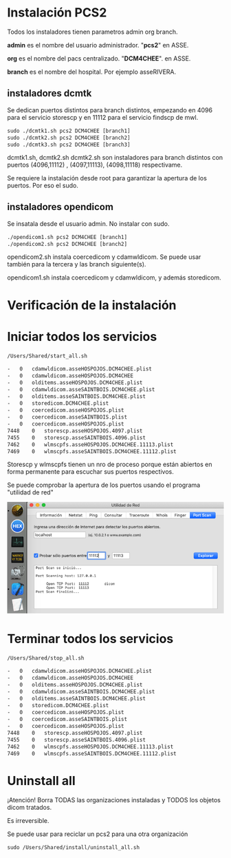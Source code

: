 # Instalación PCS2

Todos los instaladores tienen parametros admin org branch.

**admin** es el nombre del usuario administrador. "**pcs2**" en ASSE.

**org** es el nombre del pacs centralizado. "**DCM4CHEE**". en ASSE.

**branch** es el nombre del hospital. Por ejemplo asseRIVERA.



## instaladores dcmtk

Se dedican puertos distintos para branch distintos, empezando en 4096 para el servicio storescp y en 11112 para el servicio findscp de mwl. 

```
sudo ./dcmtk1.sh pcs2 DCM4CHEE [branch1]
sudo ./dcmtk2.sh pcs2 DCM4CHEE [branch2]
sudo ./dcmtk3.sh pcs2 DCM4CHEE [branch3]
```

dcmtk1.sh, dcmtk2.sh dcmtk2.sh son instaladores para branch distintos con puertos (4096,11112) ,  (4097,11113), (4098,11118) respectivame.

Se requiere la instalación desde root para garantizar la apertura de los puertos. Por eso el sudo.

## 

## instaladores opendicom

Se insatala desde el usuario admin. No instalar con sudo.

```
./opendicom1.sh pcs2 DCM4CHEE [branch1]
./opendicom2.sh pcs2 DCM4CHEE [branch2]
```

opendicom2.sh instala coercedicom y cdamwldicom. Se puede usar también para la tercera y las branch siguiente(s).

opendicom1.sh instala coercedicom y cdamwldicom, y además storedicom.

# Verificación de la instalación

# Iniciar todos los servicios

```
/Users/Shared/start_all.sh 
```

```
-	0	cdamwldicom.asseHOSPOJOS.DCM4CHEE.plist
-	0	cdamwldicom.asseHOSPOJOS.DCM4CHEE
-	0	olditems.asseHOSPOJOS.DCM4CHEE.plist
-	0	cdamwldicom.asseSAINTBOIS.DCM4CHEE.plist
-	0	olditems.asseSAINTBOIS.DCM4CHEE.plist
-	0	storedicom.DCM4CHEE.plist
-	0	coercedicom.asseHOSPOJOS.plist
-	0	coercedicom.asseSAINTBOIS.plist
-	0	coercedicom.asseHOSPOJOS.plist
7448	0	storescp.asseHOSPOJOS.4097.plist
7455	0	storescp.asseSAINTBOIS.4096.plist
7462	0	wlmscpfs.asseHOSPOJOS.DCM4CHEE.11113.plist
7469	0	wlmscpfs.asseSAINTBOIS.DCM4CHEE.11112.plist
```

Storescp y wlmscpfs tienen un nro de proceso porque están abiertos en forma permanente para escuchar sus puertos respectivos.

Se puede comprobar la apertura de los puertos usando el programa "utilidad de red"

![UtilidadDeRed](UtilidadDeRed.png)



# Terminar todos los servicios

```
/Users/Shared/stop_all.sh 
```

```
-	0	cdamwldicom.asseHOSPOJOS.DCM4CHEE.plist
-	0	cdamwldicom.asseHOSPOJOS.DCM4CHEE
-	0	olditems.asseHOSPOJOS.DCM4CHEE.plist
-	0	cdamwldicom.asseSAINTBOIS.DCM4CHEE.plist
-	0	olditems.asseSAINTBOIS.DCM4CHEE.plist
-	0	storedicom.DCM4CHEE.plist
-	0	coercedicom.asseHOSPOJOS.plist
-	0	coercedicom.asseSAINTBOIS.plist
-	0	coercedicom.asseHOSPOJOS.plist
7448	0	storescp.asseHOSPOJOS.4097.plist
7455	0	storescp.asseSAINTBOIS.4096.plist
7462	0	wlmscpfs.asseHOSPOJOS.DCM4CHEE.11113.plist
7469	0	wlmscpfs.asseSAINTBOIS.DCM4CHEE.11112.plist
```



# Uninstall all

¡Atención! Borra TODAS las organizaciones instaladas y TODOS los objetos dicom tratados.

Es irreversible.

Se puede usar para reciclar un pcs2 para una otra organización

```
sudo /Users/Shared/install/uninstall_all.sh
```

